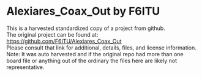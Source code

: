 
# Alexiares_Coax_Out by F6ITU  
This is a harvested standardized copy of a project from github.  
The original project can be found at:  
https://github.com/F6ITU/Alexiares_Coax_Out  
Please consult that link for additional, details, files, and license information.  
Note: It was auto harvested and if the original repo had more than one board file or anything out of the ordinary the files here are likely not representative.  
    